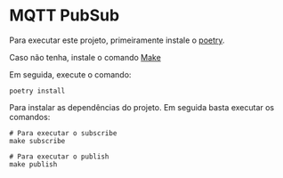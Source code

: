 # MQTT PubSub

Para executar este projeto, primeiramente instale o [poetry](https://python-poetry.org/).

Caso não tenha, instale o comando [Make](https://linuxhint.com/install-make-ubuntu/)

Em seguida, execute o comando:
```shell
poetry install
```

Para instalar as dependências do projeto. Em seguida basta executar os comandos:

```shell
# Para executar o subscribe
make subscribe

# Para executar o publish
make publish
```
